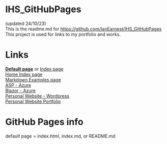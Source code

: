 # IHS_GitHubPages
(updated 24/10/23)
<br/>
This is the readme.md for https://github.com/IanEarnest/IHS_GitHubPages
<br/>
This project is used for links to my portfolio and works.
<br/>

# Links
<a href="./"><b>Default page</b></a> or <a href="./index">Index page</a>
<br/>
<a href="./home_index">Home Index page</a>
<br/>
<a href="./MarkdownExamples">Markdown Examples page</a>
<br/>
<a href="https://ihsasp.azurewebsites.net">ASP - Azure</a>
<br/>
<a href="https://portfolioblazorserverapp.azurewebsites.net">Blazor - Azure</a>
<br/>
<a href="https://ianharcourtsmith.com/blazor-portfolio/">Personal Website - Wordpress</a>
<br/>
<a href="https://ianharcourtsmith.com///portfolio/">Personal Website Portfolio</a>
<br/>


# GitHub Pages info
default page = index.html, index.md, or README.md 
